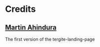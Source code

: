 # Credits

## [Martin Ahindura](https://github.com/ch-ahindura)

The first version of the tergite-landing-page

